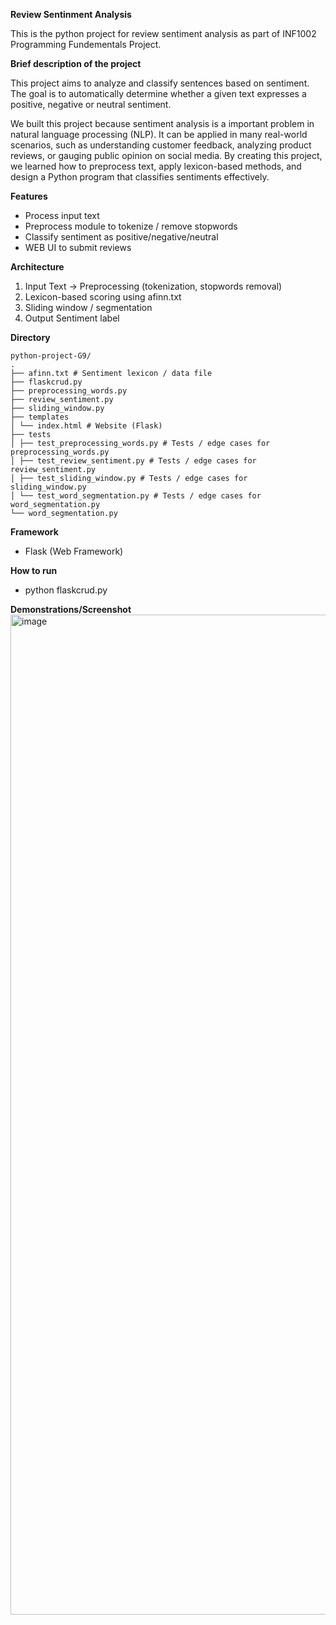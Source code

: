 **Review Sentinment Analysis**

This is the python project for review sentiment analysis as part of INF1002 Programming Fundementals Project.

**Brief description of the project**

This project aims to analyze and classify sentences based on sentiment. The goal is to automatically determine whether a given
text expresses a positive, negative or neutral sentiment.

We built this project because sentiment analysis is a important problem in natural language processing (NLP). It can be applied
in many real-world scenarios, such as understanding customer feedback, analyzing product reviews, or gauging public opinion on
social media. By creating this project, we learned how to preprocess text, apply lexicon-based methods, and design a Python
program that classifies sentiments effectively.

**Features**

- Process input text
- Preprocess module to tokenize / remove stopwords
- Classify sentiment as positive/negative/neutral
- WEB UI to submit reviews

**Architecture**
1. Input Text -> Preprocessing (tokenization, stopwords removal)
2. Lexicon-based scoring using afinn.txt
3. Sliding window / segmentation
4. Output Sentiment label

**Directory**
```
python-project-G9/
.
├── afinn.txt # Sentiment lexicon / data file
├── flaskcrud.py
├── preprocessing_words.py
├── review_sentiment.py
├── sliding_window.py
├── templates
│ └── index.html # Website (Flask)
├── tests
│ ├── test_preprocessing_words.py # Tests / edge cases for preprocessing_words.py
│ ├── test_review_sentiment.py # Tests / edge cases for review_sentiment.py
│ ├── test_sliding_window.py # Tests / edge cases for sliding_window.py
│ └── test_word_segmentation.py # Tests / edge cases for word_segmentation.py
└── word_segmentation.py
```

**Framework**
- Flask (Web Framework)

**How to run**
- python flaskcrud.py

**Demonstrations/Screenshot**
<img width="2518" height="1600" alt="image" src="https://github.com/user-attachments/assets/c50e9763-5a3c-48a5-88ce-311ebae24f88" />

